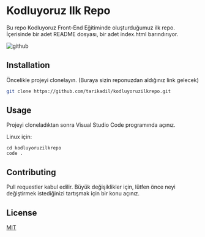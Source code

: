# Kodluyoruz Ilk Repo
 Bu repo Kodluyoruz Front-End Eğitiminde oluşturduğumuz ilk repo. İçerisinde bir adet README dosyası, bir adet index.html barındırıyor.

![github](https://user-images.githubusercontent.com/117907680/209430393-be7cd1c7-81d9-4e87-9676-06fa2da924bf.png)

## Installation
 Öncelikle projeyi clonelayın. (Buraya sizin reponuzdan aldığınız link gelecek)
```bash
git clone https://github.com/tarikadil/kodluyoruzilkrepo.git
```


## Usage
Projeyi cloneladıktan sonra Visual Studio Code programında açınız.

Linux için:
```linux
cd kodluyoruzilkrepo
code .
```

## Contributing
Pull requestler kabul edilir. Büyük değişiklikler için, lütfen önce neyi değiştirmek istediğinizi tartışmak için bir konu açınız.

## License
[MIT](https://choosealicense.com/licenses/mit/#)
